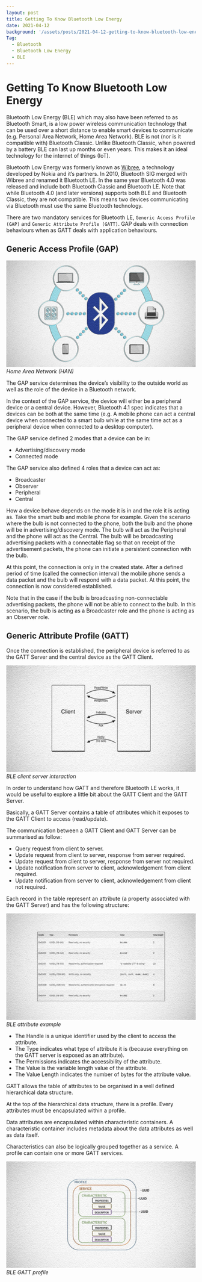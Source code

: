 ```yaml
---
layout: post
title: Getting To Know Bluetooth Low Energy
date: 2021-04-12
background: '/assets/posts/2021-04-12-getting-to-know-bluetooth-low-energy/post-banner-2021-04-12-getting-to-know-bluetooth-low-energy.jpg'
Tag:
  - Bluetooth
  - Bluetooth Low Energy
  - BLE
---
```


# Getting To Know Bluetooth Low Energy

Bluetooth Low Energy (BLE) which may also have been referred to as Bluetooth Smart, is a low power wireless communication technology that can be used over a short distance to enable smart devices to communicate (e.g. Personal Area Network, Home Area Network). BLE is not (nor is it compatible with) Bluetooth Classic. Unlike Bluetooth Classic, when powered by a battery BLE can last up months or even years. This makes it an ideal technology for the internet of things (IoT).

Bluetooth Low Energy was formerly known as [Wibree](https://thefutureofthings.com/3041-nokias-wibree-and-the-wireless-zoo/), a technology developed by Nokia and it’s partners. In 2010, Bluetooth SIG merged with Wibree and renamed it Bluetooth LE. In the same year Bluetooth 4.0 was released and include both Bluetooth Classic and Bluetooth LE. Note that while Bluetooth 4.0 (and later versions) supports both BLE and Bluetooth Classic, they are not compatible. This means two devices communicating via Bluetooth must use the same Bluetooth technology.

There are two mandatory services for Bluetooth LE, `Generic Access Profile (GAP)` and `Generic Attribute Profile (GATT)`. GAP deals with connection behaviours when as GATT deals with application behaviours.

## Generic Access Profile (GAP)

![BLE GAP intro](/assets/posts/2021-04-12-getting-to-know-bluetooth-low-energy/ble-gap-intro.jpg)
_Home Area Network (HAN)_

The GAP service determines the device’s visibility to the outside world as well as the role of the device in a Bluetooth network.

In the context of the GAP service, the device will either be a peripheral device or a central device. However, Bluetooth 4.1 spec indicates that a devices can be both at the same time (e.g. A mobile phone can act a central device when connected to a smart bulb while at the same time act as a peripheral device when connected to a desktop computer).

The GAP service defined 2 modes that a device can be in:

* Advertising/discovery mode
* Connected mode

The GAP service also defined 4 roles that a device can act as:

* Broadcaster
* Observer
* Peripheral
* Central

How a device behave depends on the mode it is in and the role it is acting as. Take the smart bulb and mobile phone for example. Given the scenario where the bulb is not connected to the phone, both the bulb and the phone will be in advertising/discovery mode. The bulb will act as the Peripheral and the phone will act as the Central. The bulb will be broadcasting advertising packets with a connectable flag so that on receipt of the advertisement packets, the phone can initiate a persistent connection with the bulb.

At this point, the connection is only in the created state. After a defined period of time (called the connection interval) the mobile phone sends a data packet and the bulb will respond with a data packet. At this point, the connection is now considered established.

Note that in the case if the bulb is broadcasting non-connectable advertising packets, the phone will not be able to connect to the bulb. In this scenario, the bulb is acting as a Broadcaster role and the phone is acting as an Observer role.

## Generic Attribute Profile (GATT)

Once the connection is established, the peripheral device is referred to as the GATT Server and the central device as the GATT Client.

![BLE client server interaction](/assets/posts/2021-04-12-getting-to-know-bluetooth-low-energy/ble-gatt-client-server.jpg)
_BLE client server interaction_

In order to understand how GATT and therefore Bluetooth LE works, it would be useful to explore a little bit about the GATT Client and the GATT Server.

Basically, a GATT Server contains a table of attributes which it exposes to the GATT Client to access (read/update).

The communication between a GATT Client and GATT Server can be summarised as follow:

* Query request from client to server.
* Update request from client to server, response from server required.
* Update request from client to server, response from server not required.
* Update notification from server to client, acknowledgement from client required.
* Update notification from server to client, acknowledgement from client not required.

Each record in the table represent an attribute (a property associated with the GATT Server) and has the following structure:

![BLE attribute example](/assets/posts/2021-04-12-getting-to-know-bluetooth-low-energy/ble-attributes-examples.jpg)
_BLE attribute example_

* The Handle is a unique identifier used by the client to access the attribute.
* The Type indicates what type of attribute it is (because everything on the GATT server is exposed as an attribute).
* The Permissions indicates the accessibility of the attribute.
* The Value is the variable length value of the attribute.
* The Value Length indicates the number of bytes for the attribute value.

GATT allows the table of attributes to be organised in a well defined hierarchical data structure.

At the top of the hierarchical data structure, there is a profile. Every attributes must be encapsulated within a profile.

Data attributes are encapsulated within characteristic containers. A characteristic container includes metadata about the data attributes as well as data itself. 

Characteristics can also be logically grouped together as a service. A profile can contain one or more GATT services.

![BLE GATT profile](/assets/posts/2021-04-12-getting-to-know-bluetooth-low-energy/ble-gatt-profile.jpg)
_BLE GATT profile_